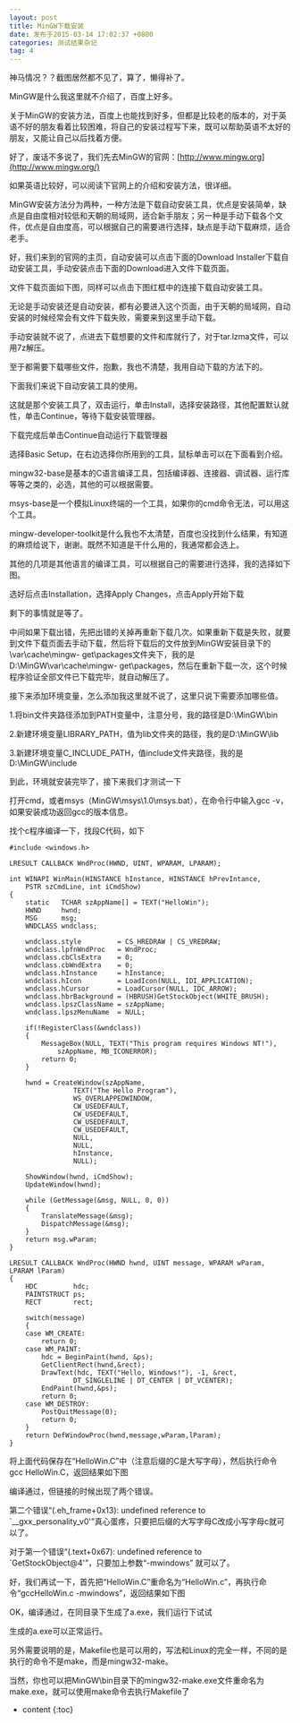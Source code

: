 ```yaml
---
layout: post
title: MinGW下载安装
date: 发布于2015-03-14 17:02:37 +0800
categories: 测试结果杂记
tag: 4
---
```


神马情况？？截图居然都不见了，算了，懒得补了。

<!-- more -->

MinGW是什么我这里就不介绍了，百度上好多。

关于MinGW的安装方法，百度上也能找到好多，但都是比较老的版本的，对于英语不好的朋友看着比较困难，将自己的安装过程写下来，既可以帮助英语不太好的朋友，又能让自己以后找着方便。

好了，废话不多说了，我们先去MinGW的官网：[http://www.mingw.org](http://www.mingw.org/)

如果英语比较好，可以阅读下官网上的介绍和安装方法，很详细。

MinGW安装方法分为两种，一种方法是下载自动安装工具，优点是安装简单，缺点是自由度相对较低和天朝的局域网，适合新手朋友；另一种是手动下载各个文件，优点是自由度高，可以根据自己的需要进行选择，缺点是手动下载麻烦，适合老手。

好，我们来到的官网的主页，自动安装可以点击下面的Download Installer下载自动安装工具，手动安装点击下面的Download进入文件下载页面。

文件下载页面如下图，同样可以点击下图红框中的连接下载自动安装工具。

无论是手动安装还是自动安装，都有必要进入这个页面，由于天朝的局域网，自动安装的时候经常会有文件下载失败，需要来到这里手动下载。

手动安装就不说了，点进去下载想要的文件和库就行了，对于tar.lzma文件，可以用7z解压。

至于都需要下载哪些文件，抱歉，我也不清楚，我用自动下载的方法下的。

下面我们来说下自动安装工具的使用。

这就是那个安装工具了，双击运行，单击Install，选择安装路径，其他配置默认就性，单击Continue，等待下载安装管理器。

下载完成后单击Continue自动运行下载管理器

选择Basic Setup，在右边选择你所用到的工具，鼠标单击可以在下面看到介绍。

mingw32-base是基本的C语言编译工具，包括编译器、连接器、调试器、运行库等等之类的，必选，其他的可以根据需要。

msys-base是一个模拟Linux终端的一个工具，如果你的cmd命令无法，可以用这个工具。

mingw-developer-toolkit是什么我也不太清楚，百度也没找到什么结果，有知道的麻烦给说下，谢谢。既然不知道是干什么用的，我通常都会选上。

其他的几项是其他语言的编译工具，可以根据自己的需要进行选择，我的选择如下图。

选好后点击Installation，选择Apply Changes，点击Apply开始下载

剩下的事情就是等了。

中间如果下载出错，先把出错的关掉再重新下载几次。如果重新下载是失败，就要到文件下载页面去手动下载，然后将下载后的文件放到MinGW安装目录下的\var\cache\mingw-
get\packages文件夹下，我的是D:\MinGW\var\cache\mingw-
get\packages，然后在重新下载一次，这个时候程序验证全部文件已下载完毕，就自动解压了。

接下来添加环境变量，怎么添加我这里就不说了，这里只说下需要添加哪些值。

1.将bin文件夹路径添加到PATH变量中，注意分号，我的路径是D:\MinGW\bin

2.新建环境变量LIBRARY_PATH，值为lib文件夹的路径，我的是D:\MinGW\lib

3.新建环境变量C_INCLUDE_PATH，值include文件夹路径，我的是D:\MinGW\include

到此，环境就安装完毕了，接下来我们才测试一下

打开cmd，或者msys（MinGW\msys\1.0\msys.bat），在命令行中输入gcc -v，如果安装成功返回gcc的版本信息。

找个c程序编译一下，找段C代码，如下

    
    
    #include <windows.h>
    
    LRESULT CALLBACK WndProc(HWND, UINT, WPARAM, LPARAM);
    
    int WINAPI WinMain(HINSTANCE hInstance, HINSTANCE hPrevIntance,
    	PSTR szCmdLine, int iCmdShow)
    {
    	static   TCHAR szAppName[] = TEXT("HelloWin");
    	HWND     hwnd;
    	MSG      msg;
    	WNDCLASS wndclass;
    
    	wndclass.style         = CS_HREDRAW | CS_VREDRAW;
    	wndclass.lpfnWndProc   = WndProc;
    	wndclass.cbClsExtra    = 0;
    	wndclass.cbWndExtra    = 0;
    	wndclass.hInstance     = hInstance;
    	wndclass.hIcon         = LoadIcon(NULL, IDI_APPLICATION);
    	wndclass.hCursor       = LoadCursor(NULL, IDC_ARROW);
    	wndclass.hbrBackground = (HBRUSH)GetStockObject(WHITE_BRUSH);
    	wndclass.lpszClassName = szAppName;
    	wndclass.lpszMenuName  = NULL;
    
    	if(!RegisterClass(&wndclass))
    	{
    		MessageBox(NULL, TEXT("This program requires Windows NT!"),
    			szAppName, MB_ICONERROR);
    		return 0;
    	}
    
    	hwnd = CreateWindow(szAppName,
    			    TEXT("The Hello Program"),
    			    WS_OVERLAPPEDWINDOW,
    			    CW_USEDEFAULT,
    			    CW_USEDEFAULT,
    			    CW_USEDEFAULT,
    			    CW_USEDEFAULT,
    			    NULL,
    			    NULL,
    			    hInstance,
    			    NULL);
    
    	ShowWindow(hwnd, iCmdShow);
    	UpdateWindow(hwnd);
    
    	while (GetMessage(&msg, NULL, 0, 0))
    	{
    		TranslateMessage(&msg);
    		DispatchMessage(&msg);
    	}
    	return msg.wParam;
    }
    
    LRESULT CALLBACK WndProc(HWND hwnd, UINT message, WPARAM wParam, LPARAM lParam)
    {
    	HDC         hdc;
    	PAINTSTRUCT ps;
    	RECT	    rect;
    
    	switch(message)
    	{
    	case WM_CREATE:
    		return 0;
    	case WM_PAINT:
    		hdc = BeginPaint(hwnd, &ps);
    		GetClientRect(hwnd,&rect);
    		DrawText(hdc, TEXT("Hello, Windows!"), -1, &rect,
    				DT_SINGLELINE | DT_CENTER | DT_VCENTER);
    		EndPaint(hwnd,&ps);
    		return 0;
    	case WM_DESTROY:
    		PostQuitMessage(0);
    		return 0;
    	}
    	return DefWindowProc(hwnd,message,wParam,lParam);
    }

  
将上面代码保存在“HelloWin.C”中（注意后缀的C是大写字母），然后执行命令gcc HelloWin.C，返回结果如下图

编译通过，但链接的时候出现了两个错误。

第二个错误“(.eh_frame+0x13): undefined reference to
`__gxx_personality_v0'”真心蛋疼，只要把后缀的大写字母C改成小写字母c就可以了。

对于第一个错误“(.text+0x67): undefined reference to
`GetStockObject@4'”，只要加上参数“-mwindows” 就可以了。

好，我们再试一下，首先把“HelloWin.C”重命名为“HelloWin.c”，再执行命令“gccHelloWin.c
-mwindows”，返回结果如下图

OK，编译通过，在同目录下生成了a.exe，我们运行下试试

生成的a.exe可以正常运行。

另外需要说明的是，Makefile也是可以用的，写法和Linux的完全一样，不同的是执行的命令不是make，而是mingw32-make。

当然，你也可以把MinGW\bin目录下的mingw32-make.exe文件重命名为make.exe，就可以使用make命令去执行Makefile了

* content
{:toc}


